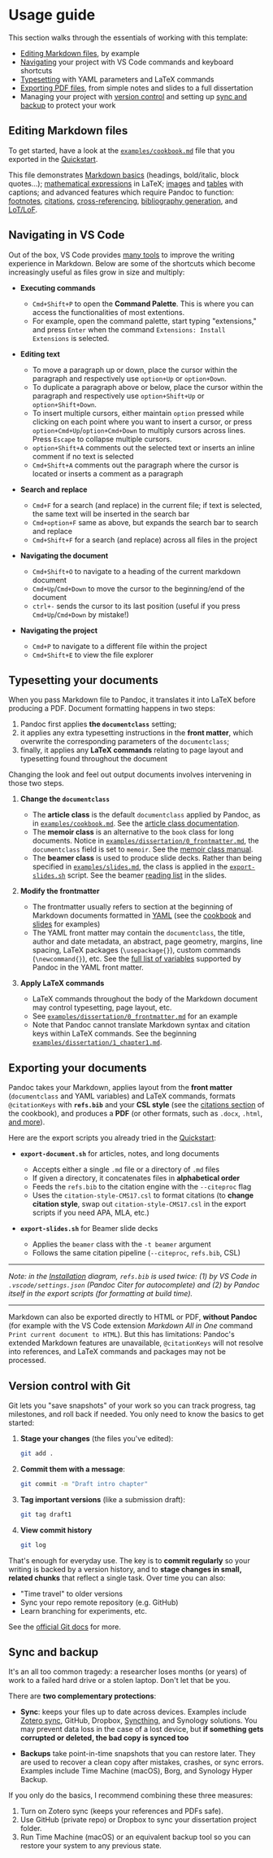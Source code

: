 # Usage guide

This section walks through the essentials of working with this template:

- [Editing Markdown files](#editing-markdown-files), by example
- [Navigating](#navigating-in-vscode) your project with VS Code commands and keyboard shortcuts
- [Typesetting](#typesetting-your-documents) with YAML parameters and LaTeX commands
- [Exporting PDF files](#exporting-your-documents), from simple notes and slides to a full dissertation
- Managing your project with [version control](#version-control) and setting up [sync and backup](#sync-and-backup) to protect your work

## Editing Markdown files

To get started, have a look at the [`examples/cookbook.md`](examples/cookbook.md) file that you exported in the [Quickstart](#quickstart).

This file demonstrates [Markdown basics](examples/cookbook.md#basic-syntax)  (headings, bold/italic, block quotes...); [mathematical expressions](examples/cookbook.md#math) in LaTeX; [images](examples/cookbook.md#images) and [tables](examples/cookbook.md#tables) with captions; and advanced features which require Pandoc to function: [footnotes](examples/cookbook.md#footnotes-requires-pandoc), [citations](examples/cookbook.md#citations-requires-pandoc), [cross-referencing](examples/cookbook.md#cross-referencing-requires-pandoc), [bibliography generation](examples/cookbook.md#bibliography-requires-pandoc), and [LoT/LoF](examples/cookbook.md#lot-and-lof-requires-pandoc).

## Navigating in VS Code

Out of the box, VS Code provides [many tools](https://code.visualstudio.com/Docs/languages/markdown) to improve the writing experience in Markdown. Below are some of the shortcuts which become increasingly useful as files grow in size and multiply:

- **Executing commands**
  - `Cmd+Shift+P` to open the **Command Palette**. This is where you can access the functionalities of most extentions.
  - For example, open the command palette, start typing "extensions," and press `Enter` when the command `Extensions: Install Extensions` is selected.

- **Editing text**
  - To move a paragraph up or down, place the cursor within the paragraph and respectively use `option+Up` or `option+Down`.
  - To duplicate a paragraph above or below, place the cursor within the paragraph and respectively use `option+Shift+Up` or `option+Shift+Down`.
  - To insert multiple cursors, either maintain `option` pressed while clicking on each point where you want to insert a cursor, or press `option+Cmd+Up`/`option+Cmd+Down` to multiply cursors across lines. Press `Escape` to collapse multiple cursors.
  - `option+Shift+A` comments out the selected text or inserts an inline comment if no text is selected
  - `Cmd+Shift+A` comments out the paragraph where the cursor is located or inserts a comment as a paragraph

- **Search and replace**
  - `Cmd+F` for a search (and replace) in the current file; if text is selected, the same text will be inserted in the search bar
  - `Cmd+option+F` same as above, but expands the search bar to search and replace
  - `Cmd+Shift+F` for a search (and replace) across all files in the project

- **Navigating the document**
  - `Cmd+Shift+O` to navigate to a heading of the current markdown document
  - `Cmd+Up`/`Cmd+Down` to move the cursor to the beginning/end of the document
  - `ctrl+-` sends the cursor to its last position (useful if you press `Cmd+Up`/`Cmd+Down` by mistake!)

- **Navigating the project**
  - `Cmd+P` to navigate to a different file within the project
  - `Cmd+Shift+E` to view the file explorer

## Typesetting your documents

When you pass Markdown file to Pandoc, it translates it into LaTeX before producing a PDF. Document formatting happens in two steps:

1. Pandoc first applies **the `documentclass`** setting;
2. it applies any extra typesetting instructions in the **front matter**, which overwrite the corresponding parameters of the `documentclass`;
3. finally, it applies any **LaTeX commands** relating to page layout and typesetting found throughout the document

Changing the look and feel out output documents involves intervening in those two steps.

1. **Change the `documentclass`**

    - The **article class** is the default `documentclass` applied by Pandoc, as in [`examples/cookbook.md`](examples/cookbook.md). See the [article class documentation](https://ctan.org/pkg/article).
    - The **memoir class** is an alternative to the `book` class for long documents. Notice in [`examples/dissertation/0_frontmatter.md`](./examples/dissertation/0_frontmatter.md), the `documentclass` field is set to `memoir`. See the [memoir class manual](https://ctan.org/pkg/memoir).
    - The **beamer class** is used to produce slide decks. Rather than being specified in [`examples/slides.md`](./examples/slides.md), the class is applied in the [`export-slides.sh`](export-slides.sh) script. See the beamer [reading list](./examples/slides.md#further-reading) in the slides.

2. **Modify the frontmatter**

    - The frontmatter usually refers to section at the beginning of Markdown documents formatted in [YAML](https://yaml.org/) (see the [cookbook](examples/cookbook.md) and [slides](./examples/slides.md) for examples)
    - The YAML front matter may contain the `documentclass`, the title, author and date metadata, an abstract, page geometry, margins, line spacing, LaTeX packages (`\usepackage{}`), custom commands (`\newcommand{}`), etc. See the [full list of variables](https://pandoc.org/MANUAL.html#variables) supported by Pandoc in the YAML front matter.

3. **Apply LaTeX commands**

    - LaTeX commands throughout the body of the Markdown document may control typesetting, page layout, etc.
    - See [`examples/dissertation/0_frontmatter.md`](./examples/dissertation/0_frontmatter.md) for an example
    - Note that Pandoc cannot translate Markdown syntax and citation keys within LaTeX commands. See the beginning [`examples/dissertation/1_chapter1.md`](examples/dissertation/1_chapter1.md).
  
## Exporting your documents

Pandoc takes your Markdown, applies layout from the **front matter** (`documentclass` and YAML variables) and LaTeX commands, formats `@citationKeys` with **`refs.bib`** and your **CSL style** (see the [citations section](./examples/cookbook.md#citations-requires-pandoc) of the cookbook), and produces a **PDF** (or other formats, such as `.docx`, `.html`, [and more](https://pandoc.org/MANUAL.html#options)).

Here are the export scripts you already tried in the [Quickstart](#quickstart):

- **`export-document.sh`** for articles, notes, and long documents

  - Accepts either a single `.md` file or a directory of `.md` files
  - If given a directory, it concatenates files in **alphabetical order**
  - Feeds the `refs.bib` to the citation engine with the `--citeproc` flag
  - Uses the `citation-style-CMS17.csl` to format citations (to **change citation style**, swap out `citation-style-CMS17.csl` in the export scripts if you need APA, MLA, etc.)

- **`export-slides.sh`** for Beamer slide decks

  - Applies the `beamer` class with the `-t beamer` argument
  - Follows the same citation pipeline (`--citeproc`, `refs.bib`, CSL)

---

*Note: in the [Installation](#installation) diagram, `refs.bib` is used twice: (1) by VS Code in `.vscode/settings.json` (Pandoc Citer for autocomplete) and (2) by Pandoc itself in the export scripts (for formatting at build time).*

---

Markdown can also be exported directly to HTML or PDF, **without Pandoc** (for example with the VS Code extension *Markdown All in One* command `Print current document to HTML`). But this has limitations: Pandoc's extended Markdown features are unavailable, `@citationKeys` will not resolve into references, and LaTeX commands and packages may not be processed.

## Version control with Git

Git lets you "save snapshots" of your work so you can track progress, tag milestones, and roll back if needed. You only need to know the basics to get started:

1. **Stage your changes** (the files you've edited):

    ```bash
    git add .
    ```

2. **Commit them with a message**:

    ```bash
    git commit -m "Draft intro chapter"
    ```

3. **Tag important versions** (like a submission draft):

    ```bash
    git tag draft1
    ```

4. **View commit history**

    ```bash
    git log
    ```

That's enough for everyday use. The key is to **commit regularly** so your writing is backed by a version history, and to **stage changes in small, related chunks** that reflect a single task. Over time you can also:

- "Time travel" to older versions
- Sync your repo remote repository (e.g. GitHub)
- Learn branching for experiments, etc.

See the [official Git docs](https://git-scm.com/docs) for more.

## Sync and backup

It's an all too common tragedy: a researcher loses months (or years) of work to a failed hard drive or a stolen laptop. Don't let that be you.

There are **two complementary protections**:

- **Sync**: keeps your files up to date across devices. Examples include [Zotero sync](https://www.zotero.org/support/sync), GitHub, Dropbox, [Syncthing](https://syncthing.net/), and Synology solutions. You may prevent data loss in the case of a lost device, but **if something gets corrupted or deleted, the bad copy is synced too**

- **Backups** take point-in-time snapshots that you can restore later. They are used to recover a clean copy after mistakes, crashes, or sync errors. Examples include Time Machine (macOS), Borg, and Synology Hyper Backup.

If you only do the basics, I recommend combining these three measures:

1. Turn on Zotero sync (keeps your references and PDFs safe).
2. Use GitHub (private repo) or Dropbox to sync your dissertation project folder.
3. Run Time Machine (macOS) or an equivalent backup tool so you can restore your system to any previous state.